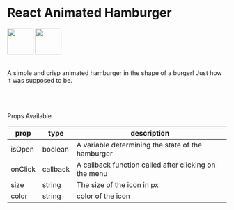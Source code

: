 # React Animated Hamburger


<img height="60" src="https://i.postimg.cc/xN2Q3KLZ/Screenshot-2023-02-06-at-5-38-11-PM.png" width="60"/>
<img height="60" src="https://i.postimg.cc/DmrnyMT3/Screenshot-2023-02-06-at-5-38-16-PM.png"/>

<br/>
<br/>

A simple and crisp animated hamburger in the shape of a burger! Just how it was supposed to be.
<br/>
<br/>
<br/>
<br/>

Props Available

| prop    | type     | description                                           |
|---------|----------|-------------------------------------------------------|
| isOpen  | boolean  | A variable determining the state of the hamburger     |
| onClick | callback | A callback function called after clicking on the menu |
| size    | string   | The size of the icon in px                            |
| color   | string   | color of the icon                                     |